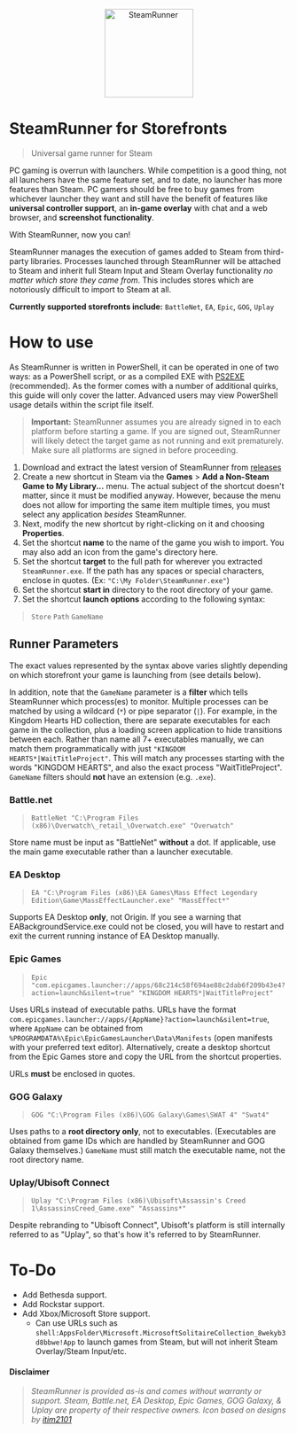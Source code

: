 <p align="center">
    <img width="160" height="160" src="https://github.com/Lulech23/SteamRunner/blob/main/bin/SteamRunner.ico?raw=true" title="SteamRunner" style="max-width:100%;">
</p>

# SteamRunner for Storefronts
> Universal game runner for Steam

PC gaming is overrun with launchers. While competition is a good thing, not all launchers have the same feature set, and to date, no launcher has more features than Steam. PC gamers should be free to buy games from whichever launcher they want and still have the benefit of features like **universal controller support**, an **in-game overlay** with chat and a web browser, and **screenshot functionality**.

With SteamRunner, now you can!

SteamRunner manages the execution of games added to Steam from third-party libraries. Processes launched through SteamRunner will be attached to Steam and inherit full Steam Input and Steam Overlay functionality *no matter which store they came from*. This includes stores which are notoriously difficult to import to Steam at all.

**Currently supported storefronts include:** `BattleNet`, `EA`, `Epic`, `GOG`, `Uplay`

# How to use
As SteamRunner is written in PowerShell, it can be operated in one of two ways: as a PowerShell script, or as a compiled EXE with [PS2EXE](https://github.com/MScholtes/PS2EXE) (recommended). As the former comes with a number of additional quirks, this guide will only cover the latter. Advanced users may view PowerShell usage details within the script file itself.

> **Important:** SteamRunner assumes you are already signed in to each platform before starting a game. If you are signed out, SteamRunner will likely detect the target game as not running and exit prematurely. Make sure all platforms are signed in before proceeding.

1. Download and extract the latest version of SteamRunner from [releases](https://github.com/Lulech23/SteamRunner/releases/latest)
2. Create a new shortcut in Steam via the **Games** \> **Add a Non-Steam Game to My Library...** menu. The actual subject of the shortcut doesn't matter, since it must be modified anyway. However, because the menu does not allow for importing the same item multiple times, you must select any application *besides* SteamRunner.
3. Next, modify the new shortcut by right-clicking on it and choosing **Properties**.
4. Set the shortcut **name** to the name of the game you wish to import. You may also add an icon from the game's directory here.
5. Set the shortcut **target** to the full path for wherever you extracted `SteamRunner.exe`. If the path has any spaces or special characters, enclose in quotes. (Ex: `"C:\My Folder\SteamRunner.exe"`)
6. Set the shortcut **start in** directory to the root directory of your game.
7. Set the shortcut **launch options** according to the following syntax:

> `Store` `Path` `GameName`

## Runner Parameters
The exact values represented by the syntax above varies slightly depending on which storefront your game is launching from (see details below).

In addition, note that the `GameName` parameter is a **filter** which tells SteamRunner which process(es) to monitor. Multiple processes can be matched by using a wildcard (`*`) or pipe separator (`|`). For example, in the Kingdom Hearts HD collection, there are separate executables for each game in the collection, plus a loading screen application to hide transitions between each. Rather than name all 7+ executables manually, we can match them programmatically with just `"KINGDOM HEARTS*|WaitTitleProject"`. This will match any processes starting with the words "KINGDOM HEARTS", and also the exact process "WaitTitleProject". `GameName` filters should **not** have an extension (e.g. `.exe`).

### Battle.net
> `BattleNet "C:\Program Files (x86)\Overwatch\_retail_\Overwatch.exe" "Overwatch"`

Store name must be input as "BattleNet" **without** a dot. If applicable, use the main game executable rather than a launcher executable.

### EA Desktop
> `EA "C:\Program Files (x86)\EA Games\Mass Effect Legendary Edition\Game\MassEffectLauncher.exe" "MassEffect*"`

Supports EA Desktop **only**, not Origin. If you see a warning that EABackgroundService.exe could not be closed, you will have to restart and exit the current running instance of EA Desktop manually.

### Epic Games
> `Epic "com.epicgames.launcher://apps/68c214c58f694ae88c2dab6f209b43e4?action=launch&silent=true" "KINGDOM HEARTS*|WaitTitleProject"`

Uses URLs instead of executable paths. URLs have the format `com.epicgames.launcher://apps/{AppName}?action=launch&silent=true`, where `AppName` can be obtained from `%PROGRAMDATA%\Epic\EpicGamesLauncher\Data\Manifests` (open manifests with your preferred text editor). Alternatively, create a desktop shortcut from the Epic Games store and copy the URL from the shortcut properties.

URLs **must** be enclosed in quotes.

### GOG Galaxy
> `GOG "C:\Program Files (x86)\GOG Galaxy\Games\SWAT 4" "Swat4"`

Uses paths to a **root directory only**, not to executables. (Executables are obtained from game IDs which are handled by SteamRunner and GOG Galaxy themselves.) `GameName` must still match the executable name, not the root directory name.

### Uplay/Ubisoft Connect
> `Uplay "C:\Program Files (x86)\Ubisoft\Assassin's Creed 1\AssassinsCreed_Game.exe" "Assassins*"`

Despite rebranding to "Ubisoft Connect", Ubisoft's platform is still internally referred to as "Uplay", so that's how it's referred to by SteamRunner.

# To-Do
* Add Bethesda support.
* Add Rockstar support.
* Add Xbox/Microsoft Store support.
    * Can use URLs such as `shell:AppsFolder\Microsoft.MicrosoftSolitaireCollection_8wekyb3d8bbwe!App` to launch games from Steam, but will not inherit Steam Overlay/Steam Input/etc.

#### Disclaimer
> *SteamRunner is provided as-is and comes without warranty or support. Steam, Battle.net, EA Desktop, Epic Games, GOG Galaxy, & Uplay are property of their respective owners. Icon based on designs by [itim2101](https://freeicons.io/plumber-tools-icon-set-2/valve-pipes-water-industry-gas-pipe-icon-266605)*